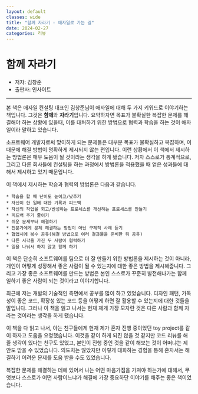 ```yaml
---
layout: default
classes: wide
title: "함께 자라기 - 애자일로 가는 길"
date: 2024-02-27
categories: 리뷰
---
```


# 함께 자라기

* 저자: 김창준
* 출판사: 인사이트

---

본 책은 애자일 컨설팅 대표인 김창준님이 애자일에 대해 두 가지 키워드로 이야기하는 책입니다. 그것은 **함께**와 **자라기**입니다. 요약하자면 목표가 불확실한 복잡한 문제를 해결해야 하는 상황에 있을때, 이를 대처하기 위한 방법으로 협력과 학습을 하는 것이 애자일이라 말하고 있습니다.

소프트웨어 개발자로써 맞이하게 되는 문제들은 대부분 목표가 불확실하고 복잡하며, 이 때문에 해결 방법이 명확하게 제시되지 않는 편입니다. 이런 상황에서 이 책에서 제시하는 방법론은 매우 도움이 될 것이라는 생각을 하게 됐습니다. 저자 스스로가 통계적으로, 그리고 다른 회사들에 컨설팅을 하는 과정에서 방법론을 적용했을 때 얻은 성과들에 대해서 제시하고 있기 때문입니다.

이 책에서 제시하는 학습과 협력의 방법론은 다음과 같습니다.

```
* 학습을 할 때 난이도 높이고/낮추기
* 자신이 한 일에 대한 기록과 피드백
* 자신의 작업을 회고/반성하는 프로세스를 개선하는 프로세스를 만들기
* 피드백 주기 줄이기
* 쉬운 문제부터 해결하기
* 전문가에게 문제 해결하는 방법이 아닌 구체적 사례 듣기
* 협업시에 복수 공유(해결 방법으로 여러 결과물을 준비한 뒤 공유)
* 다른 시각을 가진 두 사람이 협력하기
* 일을 나눠서 하지 않고 함께 하기
```

이 책은 단순히 소프트웨어를 팀으로 더 잘 만들기 위한 방법론을 제시하는 것이 아니라, 개인이 어떻게 성장해서 좋은 사람이 될 수 있는지에 대한 좋은 방법을 제시해줍니다. 그리고 가장 좋은 소프트웨어를 만드는 방법은 본인 스스로가 꾸준히 발전해나가는 함께 일하기 좋은 사람이 되는 것이라고 이야기합니다.

최근에 저는 개발의 기술적인 측면에서 공부를 많이 하고 있었습니다. 디자인 패턴, 가독성이 좋은 코드, 확장성 있는 코드 등을 어떻게 하면 잘 활용할 수 있는지에 대한 것들을 말입니다. 그러나 이 책을 읽고 나서는 현재 제게 가장 모자란 것은 다른 사람과 함께 자라는 것이라는 생각을 하게 됐습니다.

이 책을 다 읽고 나서, 아는 친구들에게 현재 제가 혼자 진행 중이었던 toy project를 같이 하자고 도움을 요청했습니다. 이것을 같이 하게 되진 않을 것 같지만 코드 리뷰를 해 줄 생각이 있다는 친구도 있었고, 본인이 진행 중인 것을 같이 해보는 것이 어떠냐는 제안도 받을 수 있었습니다. 의도치는 않았지만 이렇게 대화하는 경험을 통해 혼자서는 해결하기 어려운 문제를 도움 받을 수도 있었습니다.

복잡한 문제를 해결하는 데에 있어서 나는 어떤 마음가짐을 가져야 하는가에 대해서, 무엇보다 스스로가 어떤 사람이느냐가 해결에 가장 중요하단 이야기를 해주는 좋은 책이었습니다.